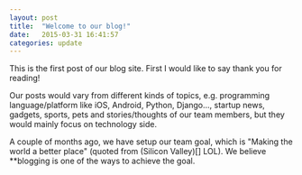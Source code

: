 ```yaml
---
layout: post
title:  "Welcome to our blog!"
date:   2015-03-31 16:41:57
categories: update
---
```

This is the first post of our blog site. First I would like to say thank you for reading!

Our posts would vary from different kinds of topics, e.g. programming language/platform like iOS, Android, Python, Django..., startup news, gadgets, sports, pets and stories/thoughts of our team members, but they would mainly focus on technology side.

A couple of months ago, we have setup our team goal, which is "Making the world a better place" (quoted from (Silicon Valley)[] LOL). We believe **blogging is one of the ways to achieve the goal.

